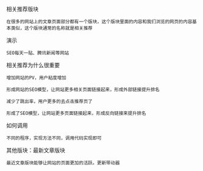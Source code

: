 相关推荐版块

	在很多的网站上的文章页面部分都有一个版块，这个版块里面的内容和我们浏览的网页的内容基本类似，这个版块通常的名称就是相关推荐

演示

	SEO每天一贴、腾讯新闻等网站

相关推荐为什么很重要

	增加网站的PV，用户粘度增加

	形成网站的SEO模型，让网站更多相关页面链接起来，形成外部链接提升排名

	减少了跳出率，用户更多的去点击推荐页了

	形成了SEO模型，让网站更多页面链接起来，形成反向链接来提升排名

如何调用

	不同的程序，实现方法不同，调用代码实现即可

其他版块：最新文章版块

	最近文章版块能够让网站的页面更加的活跃。更新带动器

